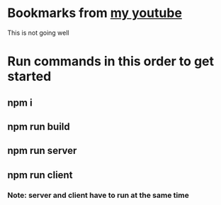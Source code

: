 # Bookmarks from [my youtube](https://youtube.com/@bigpoppacode)
This is not going well

# Run commands in this order to get started
## npm i
## npm run build
## npm run server
## npm run client

### Note: server and client have to run at the same time